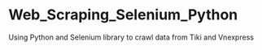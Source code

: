 # Web_Scraping_Selenium_Python
Using Python and Selenium library to crawl data from Tiki and Vnexpress
